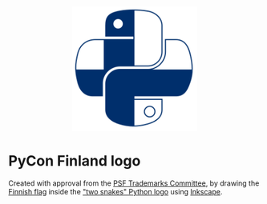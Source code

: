 <p align="center">
  <img width="250" height="250" src="PyConFI.svg" alt="PyCon Finland logo">
</p>

# PyCon Finland logo

Created with approval from the
[PSF Trademarks Committee](https://www.python.org/psf/trademarks/), by drawing the
[Finnish flag](https://en.wikipedia.org/wiki/Flag_of_Finland) inside the
["two snakes" Python logo](https://www.python.org/community/logos/) using
[Inkscape](https://inkscape.org/).
